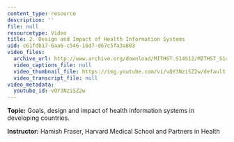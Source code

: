 ```yaml
---
content_type: resource
description: ''
file: null
resourcetype: Video
title: 2. Design and Impact of Health Information Systems
uid: c61fdb17-6aa6-c546-16d7-d67c5fa3a803
video_files:
  archive_url: http://www.archive.org/download/MITHST.S14S12/MITHST_S14S12_lec02_300k.mp4
  video_captions_file: null
  video_thumbnail_file: https://img.youtube.com/vi/vQY3NziSZ2w/default.jpg
  video_transcript_file: null
video_metadata:
  youtube_id: vQY3NziSZ2w
---
```


**Topic:** Goals, design and impact of health information systems in developing countries.

**Instructor:** Hamish Fraser, Harvard Medical School and Partners in Health